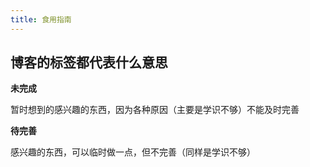 ```yaml
---
title: 食用指南
---
```


## 博客的标签都代表什么意思

**未完成**

暂时想到的感兴趣的东西，因为各种原因（主要是学识不够）不能及时完善

**待完善**

感兴趣的东西，可以临时做一点，但不完善（同样是学识不够）
